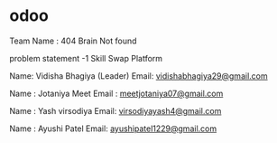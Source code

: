 # odoo

Team Name : 404 Brain Not found

problem statement -1 Skill Swap Platform

Name: Vidisha Bhagiya (Leader)
Email: vidishabhagiya29@gmail.com

Name : Jotaniya Meet 
Email : meetjotaniya07@gmail.com 

Name : Yash virsodiya 
Email: virsodiyayash4@gmail.com 

Name : Ayushi Patel 
Email: ayushipatel1229@gmail.com 
